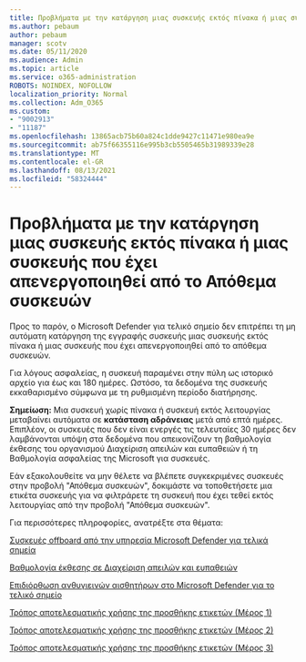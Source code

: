 ```yaml
---
title: Προβλήματα με την κατάργηση μιας συσκευής εκτός πίνακα ή μιας συσκευής που έχει απενεργοποιηθεί από το Απόθεμα συσκευών
ms.author: pebaum
author: pebaum
manager: scotv
ms.date: 05/11/2020
ms.audience: Admin
ms.topic: article
ms.service: o365-administration
ROBOTS: NOINDEX, NOFOLLOW
localization_priority: Normal
ms.collection: Adm_O365
ms.custom:
- "9002913"
- "11187"
ms.openlocfilehash: 13865acb75b60a824c1dde9427c11471e980ea9e
ms.sourcegitcommit: ab75f66355116e995b3cb5505465b31989339e28
ms.translationtype: MT
ms.contentlocale: el-GR
ms.lasthandoff: 08/13/2021
ms.locfileid: "58324444"
---
```

# <a name="issues-with-removing-an-offboarded-or-decommissioned-device-from-the-device-inventory"></a>Προβλήματα με την κατάργηση μιας συσκευής εκτός πίνακα ή μιας συσκευής που έχει απενεργοποιηθεί από το Απόθεμα συσκευών

Προς το παρόν, ο Microsoft Defender για τελικό σημείο δεν επιτρέπει τη μη αυτόματη κατάργηση της εγγραφής συσκευής μιας συσκευής εκτός πίνακα ή μιας συσκευής που έχει απενεργοποιηθεί από το απόθεμα συσκευών.

Για λόγους ασφαλείας, η συσκευή παραμένει στην πύλη ως ιστορικό αρχείο για έως και 180 ημέρες. Ωστόσο, τα δεδομένα της συσκευής εκκαθαρισμένο σύμφωνα με τη ρυθμισμένη περίοδο διατήρησης.

**Σημείωση:** Μια συσκευή χωρίς πίνακα ή συσκευή εκτός λειτουργίας μεταβαίνει αυτόματα σε **κατάσταση αδράνειας** μετά από επτά ημέρες. Επιπλέον, οι συσκευές που δεν είναι ενεργές τις τελευταίες 30 ημέρες δεν λαμβάνονται υπόψη στα δεδομένα που απεικονίζουν τη βαθμολογία έκθεσης του οργανισμού Διαχείριση απειλών και ευπαθειών ή τη Βαθμολογία ασφαλείας της Microsoft για συσκευές.
 
Εάν εξακολουθείτε να μην θέλετε να βλέπετε συγκεκριμένες συσκευές στην προβολή "Απόθεμα συσκευών", δοκιμάστε να τοποθετήσετε μια ετικέτα συσκευής για να φιλτράρετε τη συσκευή που έχει τεθεί εκτός λειτουργίας από την προβολή "Απόθεμα συσκευών".

Για περισσότερες πληροφορίες, ανατρέξτε στα θέματα:

[Συσκευές offboard από την υπηρεσία Microsoft Defender για τελικά σημεία](https://docs.microsoft.com/microsoft-365/security/defender-endpoint/offboard-machines.md)

[Βαθμολογία έκθεσης σε Διαχείριση απειλών και ευπαθειών](https://docs.microsoft.com/microsoft-365/security/defender-endpoint/tvm-exposure-score.md)

[Επιδιόρθωση ανθυγιεινών αισθητήρων στο Microsoft Defender για το τελικό σημείο](https://docs.microsoft.com/microsoft-365/security/defender-endpoint/fix-unhealthy-sensors#inactive-devices.md)

[Τρόπος αποτελεσματικής χρήσης της προσθήκης ετικετών (Μέρος 1)](https://techcommunity.microsoft.com/t5/microsoft-defender-for-endpoint/how-to-use-tagging-effectively-part-1/ba-p/1964058)

[Τρόπος αποτελεσματικής χρήσης της προσθήκης ετικετών (Μέρος 2)](https://techcommunity.microsoft.com/t5/microsoft-defender-for-endpoint/how-to-use-tagging-effectively-part-2/ba-p/1962008)

[Τρόπος αποτελεσματικής χρήσης της προσθήκης ετικετών (Μέρος 3)](https://techcommunity.microsoft.com/t5/microsoft-defender-for-endpoint/how-to-use-tagging-effectively-part-3/ba-p/1964073)





